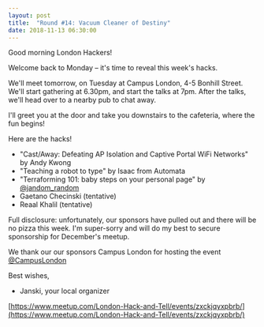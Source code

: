 ```yaml
---
layout: post
title:  "Round #14: Vacuum Cleaner of Destiny"
date: 2018-11-13 06:30:00
---
```


Good morning London Hackers!

Welcome back to Monday – it's time to reveal this week's hacks.

We'll meet tomorrow, on Tuesday at Campus London, 4-5 Bonhill Street. We'll start gathering at 6.30pm, and start the talks at 7pm. After the talks, we'll head over to a nearby pub to chat away.

I'll greet you at the door and take you downstairs to the cafeteria, where the fun begins!

Here are the hacks!
- "Cast/Away: Defeating AP Isolation and Captive Portal WiFi Networks" by Andy Kwong
- "Teaching a robot to type" by Isaac from Automata
- "Terraforming 101: baby steps on your personal page" by [@jandom_random](https://twitter.com/jandom_random)
- Gaetano Checinski (tentative)
- Reaal Khalil (tentative)

Full disclosure: unfortunately, our sponsors have pulled out and there will be no pizza this week. I'm super-sorry and will do my best to secure sponsorship for December's meetup.

We thank our our sponsors Campus London for hosting the event [@CampusLondon](https://twitter.com/CampusLondon)

Best wishes,

- Janski, your local organizer

[https://www.meetup.com/London-Hack-and-Tell/events/zxckjqyxpbrb/](https://www.meetup.com/London-Hack-and-Tell/events/zxckjqyxpbrb/)
